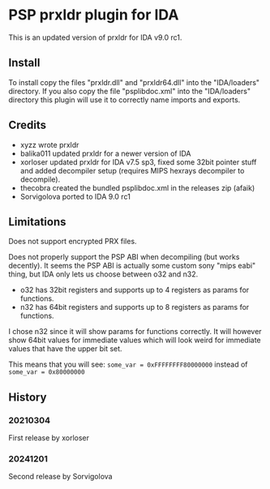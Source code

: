 # PSP prxldr plugin for IDA

This is an updated version of prxldr for IDA v9.0 rc1.


## Install
To install copy the files "prxldr.dll" and "prxldr64.dll" into the "IDA/loaders" directory.
If you also copy the file "psplibdoc.xml" into the "IDA/loaders" directory this plugin will use it to correctly name imports and exports.


## Credits
* xyzz wrote prxldr
* balika011 updated prxldr for a newer version of IDA
* xorloser updated prxldr for IDA v7.5 sp3, fixed some 32bit pointer stuff and added decompiler setup (requires MIPS hexrays decompiler to decompile).
* thecobra created the bundled psplibdoc.xml in the releases zip (afaik)
* Sorvigolova ported to IDA 9.0 rc1

## Limitations
Does not support encrypted PRX files.

Does not properly support the PSP ABI when decompiling (but works decently).
It seems the PSP ABI is actually some custom sony "mips eabi" thing,
but IDA only lets us choose between o32 and n32.
* o32 has 32bit registers and supports up to 4 registers as params for functions.
* n32 has 64bit registers and supports up to 8 registers as params for functions.

I chose n32 since it will show params for functions correctly.
It will however show 64bit values for immediate values which will look
weird for immediate values that have the upper bit set.

This means that you will see:
	```some_var = 0xFFFFFFFF80000000```
instead of
	```some_var = 0x80000000```


## History
### 20210304
First release by xorloser
### 20241201
Second release by Sorvigolova
